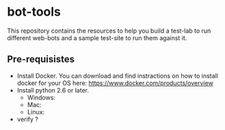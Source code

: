 # bot-tools

This repository contains the resources to help you build a test-lab to run different web-bots and a sample test-site to run them against it.

## Pre-requisistes
* Install Docker. You can download and find instractions on how to install docker for your OS here: https://www.docker.com/products/overview
* Install python 2.6 or later.
  * Windows:
  * Mac:
  * Linux:
* verify ?
